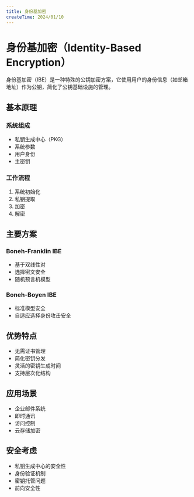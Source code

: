 ```yaml
---
title: 身份基加密
createTime: 2024/01/10
---
```


# 身份基加密（Identity-Based Encryption）

身份基加密（IBE）是一种特殊的公钥加密方案，它使用用户的身份信息（如邮箱地址）作为公钥，简化了公钥基础设施的管理。

## 基本原理

### 系统组成
- 私钥生成中心（PKG）
- 系统参数
- 用户身份
- 主密钥

### 工作流程
1. 系统初始化
2. 私钥提取
3. 加密
4. 解密

## 主要方案

### Boneh-Franklin IBE
- 基于双线性对
- 选择密文安全
- 随机预言机模型

### Boneh-Boyen IBE
- 标准模型安全
- 自适应选择身份攻击安全

## 优势特点

- 无需证书管理
- 简化密钥分发
- 灵活的密钥生成时间
- 支持层次化结构

## 应用场景

- 企业邮件系统
- 即时通讯
- 访问控制
- 云存储加密

## 安全考虑

- 私钥生成中心的安全性
- 身份验证机制
- 密钥托管问题
- 前向安全性